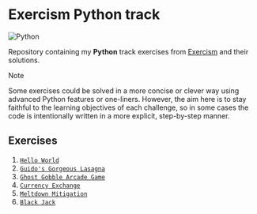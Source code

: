 # Exercism Python track

![Python](https://img.shields.io/badge/Python-3.8%2B-3776AB?logo=python&logoColor=white)

Repository containing my **Python** track exercises from
[Exercism](https://exercism.org/tracks/python) and their solutions.

> [!NOTE]
Some exercises could be solved in a more concise or clever way using
advanced Python features or one-liners.
However, the aim here is to stay faithful to the learning objectives of each challenge,
so in some cases the code is intentionally written in a more explicit, step-by-step manner.

## Exercises

1. [`Hello World`](exercises/001-hello-world/solution.py)
2. [`Guido's Gorgeous Lasagna`](exercises/002-guidos-gorgeous-lasagna/solution.py)
3. [`Ghost Gobble Arcade Game`](exercises/003-ghost-gobble-arcade-game/solution.py)
4. [`Currency Exchange`](exercises/004-currency-exchange/solution.py)
5. [`Meltdown Mitigation`](exercises/005-meltdown-mitigation/solution.py)
6. [`Black Jack`](exercises/006-black-jack/solution.py)
